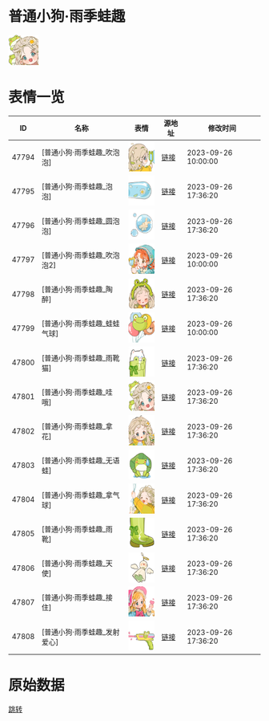 # 普通小狗·雨季蛙趣

<img src="./cover.png" height="60" alt="cover" />

# 表情一览

|ID|名称|表情|源地址|修改时间|
|----|----|----|----|----|
|47794|[普通小狗·雨季蛙趣_吹泡泡]|<img src="./pic/047794_%5B普通小狗·雨季蛙趣_吹泡泡%5D.png" height="60" alt="吹泡泡"/>|[链接](https://i0.hdslb.com/bfs/garb/3f4b8dddf40099ebaa7c9e1e1ae5a94ca24e43fa.png)|2023-09-26 10:00:00|
|47795|[普通小狗·雨季蛙趣_泡泡]|<img src="./pic/047795_%5B普通小狗·雨季蛙趣_泡泡%5D.png" height="60" alt="泡泡"/>|[链接](https://i0.hdslb.com/bfs/garb/db8117222bfd7a50b41973141e9dea0b4c034c66.png)|2023-09-26 17:36:20|
|47796|[普通小狗·雨季蛙趣_圆泡泡]|<img src="./pic/047796_%5B普通小狗·雨季蛙趣_圆泡泡%5D.png" height="60" alt="圆泡泡"/>|[链接](https://i0.hdslb.com/bfs/garb/cb1f58211fb1a7352036b4630548f19a6ad8bcbd.png)|2023-09-26 17:36:20|
|47797|[普通小狗·雨季蛙趣_吹泡泡2]|<img src="./pic/047797_%5B普通小狗·雨季蛙趣_吹泡泡2%5D.png" height="60" alt="吹泡泡2"/>|[链接](https://i0.hdslb.com/bfs/garb/6a51eb36437d0f596f50ac4c07b99a5aa1a1fa95.png)|2023-09-26 10:00:00|
|47798|[普通小狗·雨季蛙趣_陶醉]|<img src="./pic/047798_%5B普通小狗·雨季蛙趣_陶醉%5D.png" height="60" alt="陶醉"/>|[链接](https://i0.hdslb.com/bfs/garb/ba67d304f42af5f4ae8c713bbbe63dee3702a5b0.png)|2023-09-26 17:36:20|
|47799|[普通小狗·雨季蛙趣_蛙蛙气球]|<img src="./pic/047799_%5B普通小狗·雨季蛙趣_蛙蛙气球%5D.png" height="60" alt="蛙蛙气球"/>|[链接](https://i0.hdslb.com/bfs/garb/a23a809dd0be6c1e71754fb521dbf5dca18d8fbd.png)|2023-09-26 10:00:00|
|47800|[普通小狗·雨季蛙趣_雨靴猫]|<img src="./pic/047800_%5B普通小狗·雨季蛙趣_雨靴猫%5D.png" height="60" alt="雨靴猫"/>|[链接](https://i0.hdslb.com/bfs/garb/33277d2cfc892c1062936ad3ee36f076a6585f02.png)|2023-09-26 17:36:20|
|47801|[普通小狗·雨季蛙趣_哇哦]|<img src="./pic/047801_%5B普通小狗·雨季蛙趣_哇哦%5D.png" height="60" alt="哇哦"/>|[链接](https://i0.hdslb.com/bfs/garb/c9058e5f20cd4a50c6358902639c99957b5dfb1e.png)|2023-09-26 17:36:20|
|47802|[普通小狗·雨季蛙趣_拿花]|<img src="./pic/047802_%5B普通小狗·雨季蛙趣_拿花%5D.png" height="60" alt="拿花"/>|[链接](https://i0.hdslb.com/bfs/garb/1a79a3392ddd99028af58b4c6e1c3a738875b2de.png)|2023-09-26 17:36:20|
|47803|[普通小狗·雨季蛙趣_无语蛙]|<img src="./pic/047803_%5B普通小狗·雨季蛙趣_无语蛙%5D.png" height="60" alt="无语蛙"/>|[链接](https://i0.hdslb.com/bfs/garb/44552e0cfc4046b34556119d0a82bdadb268e274.png)|2023-09-26 17:36:20|
|47804|[普通小狗·雨季蛙趣_拿气球]|<img src="./pic/047804_%5B普通小狗·雨季蛙趣_拿气球%5D.png" height="60" alt="拿气球"/>|[链接](https://i0.hdslb.com/bfs/garb/ec11882b5d3a7d2bd82a7a069c35bf9dfdae0d4b.png)|2023-09-26 17:36:20|
|47805|[普通小狗·雨季蛙趣_雨靴]|<img src="./pic/047805_%5B普通小狗·雨季蛙趣_雨靴%5D.png" height="60" alt="雨靴"/>|[链接](https://i0.hdslb.com/bfs/garb/877fdc0257c1b2cae7bd31d615cd44b755bc6ece.png)|2023-09-26 17:36:20|
|47806|[普通小狗·雨季蛙趣_天使]|<img src="./pic/047806_%5B普通小狗·雨季蛙趣_天使%5D.png" height="60" alt="天使"/>|[链接](https://i0.hdslb.com/bfs/garb/07ac2843189cc109090422c920454da0632a1e24.png)|2023-09-26 17:36:20|
|47807|[普通小狗·雨季蛙趣_接住]|<img src="./pic/047807_%5B普通小狗·雨季蛙趣_接住%5D.png" height="60" alt="接住"/>|[链接](https://i0.hdslb.com/bfs/garb/a6a68bdd4d88846ffe1c02877c8fb3ac76bbcfc6.png)|2023-09-26 17:36:20|
|47808|[普通小狗·雨季蛙趣_发射爱心]|<img src="./pic/047808_%5B普通小狗·雨季蛙趣_发射爱心%5D.png" height="60" alt="发射爱心"/>|[链接](https://i0.hdslb.com/bfs/garb/f7814c2284c684caa49934fe2e1bd6de27c0ec08.png)|2023-09-26 17:36:20|

# 原始数据

[跳转](./raw.json)

